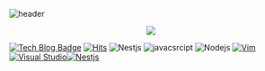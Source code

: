 ![header](https://capsule-render.vercel.app/api?type=transparent&color=auto&height=100&section=header&text=BACKEND%20DEVELOPER&fontSize=50)

<p style="text-align: center;">
<a href="https://github.com/anuraghazra/github-readme-stats">
  <img align="center" src="https://github-readme-stats.vercel.app/api?username=diasm3&show_icons=true&theme=radical" />
</a>

 [![Tech Blog Badge](http://img.shields.io/badge/-Tech%20blog-black?style=flat-square&logo=github&link=https://얌느3.github.io/)](https://zzsza.github.io/)
[![Hits](https://hits.seeyoufarm.com/api/count/incr/badge.svg?url=https%3A%2F%2Fgithub.com%2Fdiasm3%2F&count_bg=%2379C83D&title_bg=%23555555&icon=&icon_color=%23E7E7E7&title=hits&edge_flat=false)](https://hits.seeyoufarm.com)
![Nestjs](https://img.shields.io/badge/-Nestjs-E0234E?logo=nestjs)
![javacsrcipt](https://img.shields.io/badge/-Javascript-000000?logo=javascript)
![Nodejs](https://img.shields.io/badge/-Nodejs-white?logo=Node.js)
[![Vim](https://img.shields.io/badge/--019733?logo=vim)](https://www.vim.org/)[![Visual Studio](https://img.shields.io/badge/--6C33AF?logo=visual%20studio)](https://visualstudio.microsoft.com/)[![Nestjs](https://img.shields.io/badge/--6C33AF?logo=nestjs)](https://nestjs.com/)
</p>
